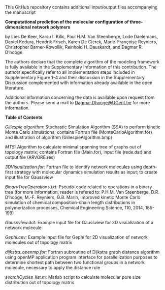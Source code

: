 This GitHub repository contains additional input/output files accompanying the manuscript

**Computational prediction of the molecular configuration of three-dimensional network polymers**

by Lies De Keer, Karsu I. Kilic, Paul H.M. Van Steenberge, Lode Daelemans, Daniel Kodura, Hendrik Frisch, Karen De Clerck, Marie-Françoise Reyniers, Christopher Barner-Kowollik, Reinhold H. Dauskardt, and Dagmar R. D’hooge.

The authors declare that the complete algorithm of the modeling framework is fully available in the Supplementary Information of this contribution. The authors specifically refer to all implementation steps included in Supplementary Figure 1-4 and their discussion in the Supplementary Discussion complemented with information already available in the open literature.

Additional information concerning the data is available upon request from the authors. Please send a mail to Dagmar.Dhooge@UGent.be for more information.

**Table of Contents**

_Gillespie algorithm:_    Stochastic Simulation Algorithm (SSA) to perform kinetic Monte Carlo simulations; contains Fortran file 
                          (MonteCarloAlgorithm.for) and illustration of algorithm (GillespieAlgorithm.bmp)
                          
_MTS:_  Algorithm to calculate minimal spanning tree of graphs out of topology matrix; contains Fortran file (Main.for), input file (rede.dat) and output file (ARVORE.res)

_3DVisualization.for:_  Fortran file to identify network molecules using depth-first strategy with molecular dynamics simulation results as input; to create input file for Gaussview

_BinaryTreeOperations.txt:_  Pseudo-code related to operations in a binary tree (for more information, reader is refered to: P.H.M. Van Steenberge, D.R. D’hooge, M.-F. Reyniers, G.B. Marin, Improved kinetic Monte Carlo simulation of chemical composition-chain length distributions in polymerization processes, Chemical Engineering Science, 110, 2014, 185-199)

_Gaussview.dat:_  Example input file for Gaussview for 3D visualization of a network molecule
                          
_Gephi.csv:_  Example input file for Gephi for 2D visualization of network molecules out of topology matrix

_dijkstra_openmp.for:_  Fortran subroutine of Dijkstra graph distance algorithm using openMP application program interface for parallelization purposes to determine shortest path between two functional groups in a network molecule, necessary to apply the distance rule

_searchCycles_list.m:_  Matlab script to calculate molecular pore size distribution out of topology matrix
